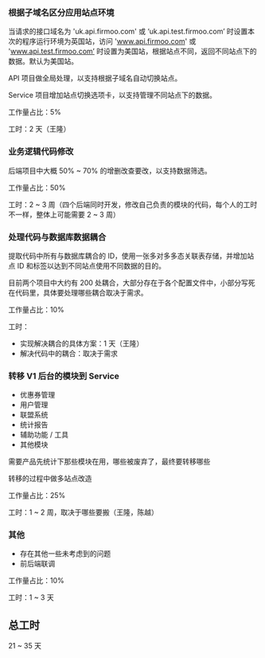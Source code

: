 ### 根据子域名区分应用站点环境

当请求的接口域名为 'uk.api.firmoo.com' 或 ‘uk.api.test.firmoo.com’ 时设置本次的程序运行环境为英国站，访问 'www.api.firmoo.com' 或 'www.api.test.firmoo.com’ 时设置为美国站，根据站点不同，返回不同站点下的数据。默认为美国站。

API 项目做全局处理，以支持根据子域名自动切换站点。

Service 项目增加站点切换选项卡，以支持管理不同站点下的数据。

工作量占比：5%

工时：2 天（王隆）

### 业务逻辑代码修改

后端项目中大概 50% ~ 70% 的增删改查要改，以支持数据筛选。

工作量占比：50%

工时：2 ~ 3 周（四个后端同时开发，修改自己负责的模块的代码，每个人的工时不一样，整体上可能需要 2 ~ 3 周）

### 处理代码与数据库数据耦合

提取代码中所有与数据库耦合的 ID，使用一张多对多多态关联表存储，并增加站点 ID 和标签以达到不同站点使用不同数据的目的。

目前两个项目中大约有 200 处耦合，大部分存在于各个配置文件中，小部分写死在代码里，具体要处理哪些耦合取决于需求。

工作量占比：10%

工时：

- 实现解决耦合的具体方案：1 天（王隆）
- 解决代码中的耦合：取决于需求

### 转移 V1 后台的模块到 Service

- 优惠券管理
- 用户管理
- 联盟系统
- 统计报告
- 辅助功能 / 工具
- 其他模块

需要产品先统计下那些模块在用，哪些被废弃了，最终要转移哪些

转移的过程中做多站点改造

工作量占比：25%

工时：1 ~ 2 周，取决于哪些要搬（王隆，陈越）

### 其他

- 存在其他一些未考虑到的问题
- 前后端联调

工作量占比：10%

工时：1 ~ 3 天

## 总工时

21 ~ 35 天